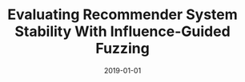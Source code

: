 ---
title: "Evaluating Recommender System Stability With Influence-Guided Fuzzing"
date: 2019-01-01
venue: "The Thirty-Third AAAI Conference on Artificial Intelligence, AAAI 2019, The Thirty-First Innovative Applications of Artificial Intelligence Conference, IAAI 2019, The Ninth AAAI Symposium on Educational Advances in Artificial Intelligence, EAAI 2019, Honolulu, Hawaii, USA, January 27 - February 1, 2019"
paperurl: https://doi.org/10.1609/aaai.v33i01.33014934
authors: "David Shriver, Sebastian G Elbaum, Matthew B Dwyer and David S Rosenblum"
awards: ""
---